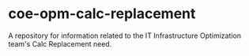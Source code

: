 # coe-opm-calc-replacement
A repository for information related to the IT Infrastructure Optimization team's Calc Replacement need.
